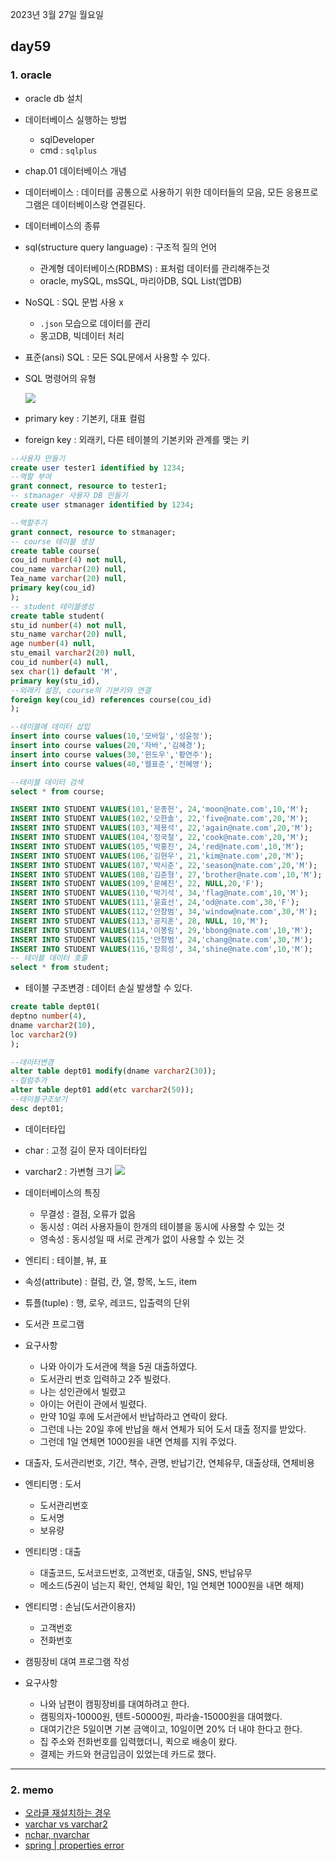 2023년 3월 27일 월요일

## day59

### 1. oracle

- oracle db 설치
- 데이터베이스 실행하는 방법
  - sqlDeveloper
  - cmd : `sqlplus`
- chap.01 데이터베이스 개념
- 데이터베이스 : 데이터를 공통으로 사용하기 위한 데이터들의 모음, 모든 응용프로그램은 데이터베이스랑 연결된다.
- 데이터베이스의 종류
- sql(structure query language) : 구조적 질의 언어
  - 관계형 데이터베이스(RDBMS) : 표처럼 데이터를 관리해주는것
  - oracle, mySQL, msSQL, 마리아DB, SQL List(앱DB)
- NoSQL : SQL 문법 사용 x
  - `.json` 모습으로 데이터를 관리
  - 몽고DB, 빅데이터 처리
- 표준(ansi) SQL : 모든 SQL문에서 사용할 수 있다.
- SQL 명령어의 유형

  ![](./SQL%EB%AA%85%EB%A0%B9%EC%96%B4%EC%9C%A0%ED%98%95.png)

- primary key : 기본키, 대표 컬럼
- foreign key : 외래키, 다른 테이블의 기본키와 관계를 맺는 키

```sql
--사용자 만들기
create user tester1 identified by 1234;
--역할 부여
grant connect, resource to tester1;
-- stmanager 사용자 DB 만들기
create user stmanager identified by 1234;

--역할주기
grant connect, resource to stmanager;
-- course 테이블 생성
create table course(
cou_id number(4) not null,
cou_name varchar(20) null,
Tea_name varchar(20) null,
primary key(cou_id)
);
-- student 테이블생성
create table student(
stu_id number(4) not null,
stu_name varchar(20) null,
age number(4) null,
stu_email varchar2(20) null,
cou_id number(4) null,
sex char(1) default 'M',
primary key(stu_id),
--외래키 설정, course의 기본키와 연결
foreign key(cou_id) references course(cou_id)
);

--테이블에 데이터 삽입
insert into course values(10,'모바일','성윤정');
insert into course values(20,'자바','김혜경');
insert into course values(30,'윈도우','황연주');
insert into course values(40,'웹표준','전혜영');

--테이블 데이터 검색
select * from course;

INSERT INTO STUDENT VALUES(101,'문종헌', 24,'moon@nate.com',10,'M');
INSERT INTO STUDENT VALUES(102,'오한솔', 22,'five@nate.com',20,'M');
INSERT INTO STUDENT VALUES(103,'제용석', 22,'again@nate.com',20,'M');
INSERT INTO STUDENT VALUES(104,'정국철', 22,'cook@nate.com',20,'M');
INSERT INTO STUDENT VALUES(105,'박홍진', 24,'red@nate.com',10,'M');
INSERT INTO STUDENT VALUES(106,'김현우', 21,'kim@nate.com',20,'M');
INSERT INTO STUDENT VALUES(107,'박시준', 22,'season@nate.com',20,'M');
INSERT INTO STUDENT VALUES(108,'김준형', 27,'brother@nate.com',10,'M');
INSERT INTO STUDENT VALUES(109,'문혜진', 22, NULL,20,'F');
INSERT INTO STUDENT VALUES(110,'박기석', 34,'flag@nate.com',10,'M');
INSERT INTO STUDENT VALUES(111,'윤효선', 24,'od@nate.com',30,'F');
INSERT INTO STUDENT VALUES(112,'안창범', 34,'window@nate.com',30,'M');
INSERT INTO STUDENT VALUES(113,'공지훈', 28, NULL, 10,'M');
INSERT INTO STUDENT VALUES(114,'이봉림', 29,'bbong@nate.com',10,'M');
INSERT INTO STUDENT VALUES(115,'안창범', 24,'chang@nate.com',30,'M');
INSERT INTO STUDENT VALUES(116,'장희성', 34,'shine@nate.com',10,'M');
-- 테이블 데이터 호출
select * from student;
```

- 테이블 구조변경 : 데이터 손실 발생할 수 있다.

```sql
create table dept01(
deptno number(4),
dname varchar2(10),
loc varchar2(9)
);

--데이터변경
alter table dept01 modify(dname varchar2(30));
--컬럼추가
alter table dept01 add(etc varchar2(50));
--테이블구조보기
desc dept01;
```

- 데이터타입
- char : 고정 길이 문자 데이터타입
- varchar2 : 가변형 크기
  ![](./데이터타입.png)
- 데이터베이스의 특징
  - 무결성 : 결점, 오류가 없음
  - 동시성 : 여러 사용자들이 한개의 테이블을 동시에 사용할 수 있는 것
  - 영속성 : 동시성일 때 서로 관계가 없이 사용할 수 있는 것
- 엔티티 : 테이블, 뷰, 표
- 속성(attribute) : 컬럼, 칸, 열, 항목, 노드, item
- 튜플(tuple) : 행, 로우, 레코드, 입출력의 단위

- 도서관 프로그램
- 요구사항
  - 나와 아이가 도서관에 책을 5권 대출하였다.
  - 도서관리 번호 입력하고 2주 빌렸다.
  - 나는 성인관에서 빌렸고
  - 아이는 어린이 관에서 빌렸다.
  - 만약 10일 후에 도서관에서 반납하라고 연락이 왔다.
  - 그런데 나는 20일 후에 반납을 해서 연체가 되어 도서 대출 정지를 받았다.
  - 그런데 1일 연체면 1000원을 내면 연체를 지워 주었다.
- 대출자, 도서관리번호, 기간, 책수, 관명, 반납기간, 연체유무, 대출상태, 연체비용

- 엔티티명 : 도서

  - 도서관리번호
  - 도서명
  - 보유량

- 엔티티명 : 대출
  - 대출코드, 도서코드번호, 고객번호, 대출일, SNS, 반납유무
  - 메소드(5권이 넘는지 확인, 연체일 확인, 1일 연체면 1000원을 내면 해제)
- 엔티티명 : 손님(도서관이용자)
  - 고객번호
  - 전화번호
- 캠핑장비 대여 프로그램 작성
- 요구사항

  - 나와 남편이 캠핑장비를 대여하려고 한다.
  - 캠핑의자-10000원, 텐트-50000원, 파라솔-15000원을 대여했다.
  - 대여기간은 5일이면 기본 금액이고, 10일이면 20% 더 내야 한다고 한다.
  - 집 주소와 전화번호를 입력했더니, 퀵으로 배송이 왔다.
  - 결제는 카드와 현금입금이 있었는데 카드로 했다.

---

### 2. memo

- [오라클 재설치하는 경우](https://blog.naver.com/byjs0529/222834900812)
- [varchar vs varchar2](https://jookipedia.tistory.com/21)
- [nchar, nvarchar](https://oggwa.tistory.com/60)
- [spring | properties error](https://vivalasiesta.tistory.com/155)
